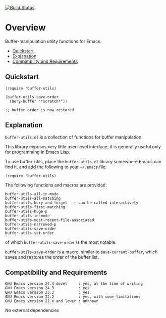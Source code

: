 [![Build Status](https://secure.travis-ci.org/rolandwalker/buffer-utils.png?branch=master)](http://travis-ci.org/rolandwalker/buffer-utils)

# Overview

Buffer-manipulation utility functions for Emacs.

 * [Quickstart](#quickstart)
 * [Explanation](#explanation)
 * [Compatibility and Requirements](#compatibility-and-requirements)

## Quickstart

```elisp
(require 'buffer-utils)
 
(buffer-utils-save-order
  (bury-buffer "*scratch*"))
 
;; buffer order is now restored
```

## Explanation

`buffer-utils.el` is a collection of functions for buffer manipulation.

This library exposes very little user-level interface; it is
generally useful only for programming in Emacs Lisp.

To use buffer-utils, place the `buffer-utils.el` library somewhere
Emacs can find it, and add the following to your `~/.emacs` file:

```elisp
(require 'buffer-utils)
```

The following functions and macros are provided:

	buffer-utils-all-in-mode
	buffer-utils-all-matching
	buffer-utils-bury-and-forget   ; can be called interactively
	buffer-utils-first-matching
	buffer-utils-huge-p
	buffer-utils-in-mode
	buffer-utils-most-recent-file-associated
	buffer-utils-narrowed-p
	buffer-utils-save-order
	buffer-utils-set-order

of which `buffer-utils-save-order` is the most notable.

`buffer-utils-save-order` is a macro, similar to `save-current-buffer`,
which saves and restores the order of the buffer list.

## Compatibility and Requirements

	GNU Emacs version 24.4-devel     : yes, at the time of writing
	GNU Emacs version 24.3           : yes
	GNU Emacs version 23.3           : yes
	GNU Emacs version 22.2           : yes, with some limitations
	GNU Emacs version 21.x and lower : unknown

No external dependencies
